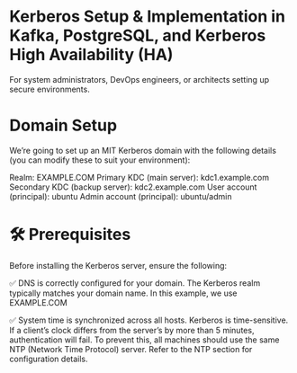 # Kerberos Setup & Implementation in Kafka, PostgreSQL, and Kerberos High Availability (HA)
For system administrators, DevOps engineers, or architects setting up secure environments.

# Domain Setup
We’re going to set up an MIT Kerberos domain with the following details (you can modify these to suit your environment):

 Realm: EXAMPLE.COM
 Primary KDC (main server): kdc1.example.com
 Secondary KDC (backup server): kdc2.example.com
 User account (principal): ubuntu
 Admin account (principal): ubuntu/admin

# 🛠️ Prerequisites
Before installing the Kerberos server, ensure the following:

✅ DNS is correctly configured for your domain.
The Kerberos realm typically matches your domain name.
In this example, we use EXAMPLE.COM

✅ System time is synchronized across all hosts.
Kerberos is time-sensitive. If a client’s clock differs from the server’s by more than 5 minutes, authentication will fail.
To prevent this, all machines should use the same NTP (Network Time Protocol) server.
Refer to the NTP section for configuration details.

